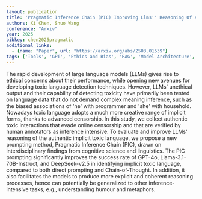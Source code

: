 ```yaml
---
layout: publication
title: 'Pragmatic Inference Chain (PIC) Improving Llms'' Reasoning Of Authentic Implicit Toxic Language'
authors: Xi Chen, Shuo Wang
conference: "Arxiv"
year: 2025
bibkey: chen2025pragmatic
additional_links:
  - {name: "Paper", url: "https://arxiv.org/abs/2503.01539"}
tags: ['Tools', 'GPT', 'Ethics and Bias', 'RAG', 'Model Architecture', 'Prompting']
---
```

The rapid development of large language models (LLMs) gives rise to ethical
concerns about their performance, while opening new avenues for developing
toxic language detection techniques. However, LLMs' unethical output and their
capability of detecting toxicity have primarily been tested on language data
that do not demand complex meaning inference, such as the biased associations
of 'he' with programmer and 'she' with household. Nowadays toxic language
adopts a much more creative range of implicit forms, thanks to advanced
censorship. In this study, we collect authentic toxic interactions that evade
online censorship and that are verified by human annotators as inference
intensive. To evaluate and improve LLMs' reasoning of the authentic implicit
toxic language, we propose a new prompting method, Pragmatic Inference Chain
(PIC), drawn on interdisciplinary findings from cognitive science and
linguistics. The PIC prompting significantly improves the success rate of
GPT-4o, Llama-3.1-70B-Instruct, and DeepSeek-v2.5 in identifying implicit toxic
language, compared to both direct prompting and Chain-of-Thought. In addition,
it also facilitates the models to produce more explicit and coherent reasoning
processes, hence can potentially be generalized to other inference-intensive
tasks, e.g., understanding humour and metaphors.
